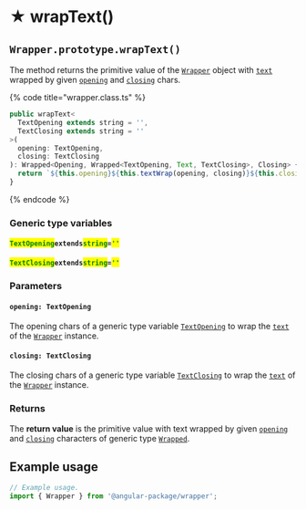 # ★ wrapText()

## `Wrapper.prototype.wrapText()`

The method returns the primitive value of the [`Wrapper`](broken-reference) object with [`text`](../../../wrap/instance/accessors/#wrap.prototype.text) wrapped by given [`opening`](wraptext.md#opening-textopening) and [`closing`](wraptext.md#closing-textclosing) chars.

{% code title="wrapper.class.ts" %}
```typescript
public wrapText<
  TextOpening extends string = '',
  TextClosing extends string = ''
>(
  opening: TextOpening,
  closing: TextClosing
): Wrapped<Opening, Wrapped<TextOpening, Text, TextClosing>, Closing> {
  return `${this.opening}${this.textWrap(opening, closing)}${this.closing}`;
}
```
{% endcode %}

### Generic type variables

#### <mark style="color:green;">`TextOpening`</mark>`extends`<mark style="color:green;">`string`</mark>`=`<mark style="color:green;">`''`</mark>

#### <mark style="color:green;">`TextClosing`</mark>`extends`<mark style="color:green;">`string`</mark>`=`<mark style="color:green;">`''`</mark>

### Parameters

#### `opening: TextOpening`

The opening chars of a generic type variable [`TextOpening`](wraptext.md#textopening-extends-string) to wrap the [`text`](../../../wrap/instance/accessors/#wrap.prototype.text) of the [`Wrapper`](../../wrapper.md) instance.

#### `closing: TextClosing`

The closing chars of a generic type variable [`TextClosing`](wraptext.md#textclosing-extends-string) to wrap the [`text`](../../../wrap/instance/accessors/#wrap.prototype.text) of the [`Wrapper`](../../wrapper.md) instance.

### Returns

The **return value** is the primitive value with text wrapped by given [`opening`](wraptext.md#opening-textopening) and [`closing`](wraptext.md#closing-textclosing) characters of generic type [`Wrapped`](../../../type/wrapped.md).

## Example usage

```typescript
// Example usage.
import { Wrapper } from '@angular-package/wrapper';


```
